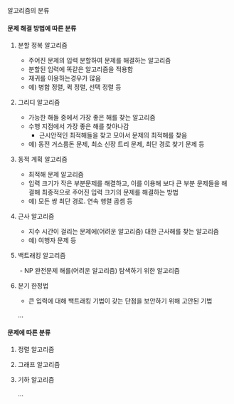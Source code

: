알고리즘의 분류

#### 문제 해결 방법에 따른 분류

1. 분할 정복 알고리즘

   - 주어진 문제의 입력 분할하여 문제를 해결하는 알고리즘
   - 분할된 입력에 똑같은 알고리즘을 적용함
   - 재귀를 이용하는경우가 많음
   - 예) 병합 정렬, 퀵 정렬, 선택 정렬 등

2. 그리디 알고리즘

   - 가능한 해들 중에서 가장 좋은 해를 찾는 알고리즘
   - 수행 지점에서 가장 좋은 해를 찾아나감
     - 근시안적인 최적해들을 찾고 모아서 문제의 최적해를 찾음
   - 예) 동전 거스름돈 문제, 최소 신장 트리 문제, 최단 경로 찾기 문제 등

3. 동적 계획 알고리즘

   - 최적해 문제 알고리즘
   - 입력 크기가 작은 부분문제를 해결하고, 이를 이용해 보다 큰 부분 문제들을 해결해 최종적으로 주어진 입력 크기의 문제를 해결하는 방법
   - 예) 모든 쌍 최단 경로. 연속 행렬 곱셈 등

4. 근사 알고리즘

   - 지수 시간이 걸리는 문제에(어려운 알고리즘) 대한 근사해를 찾는 알고리즘
   - 예) 여행자 문제 등

5. 백트래킹 알고리즘

   ​	- NP 완전문제 해를(어려운 알고리즘) 탐색하기 위한 알고리즘

6. 분기 한정법

   - 큰 입력에 대해 백트래킹 기법이 갖는 단점을 보안하기 위해 고안된 기법

   ...

#### 문제에 따른 분류

1. 정렬 알고리즘

2. 그래프 알고리즘

3. 기하 알고리즘

   ...